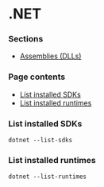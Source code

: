 # .NET

### Sections

 - [Assemblies (DLLs)](assemblies.md)

### Page contents

 - [List installed SDKs](#list-installed-sdks)
 - [List installed runtimes](#list-installed-runtimes)

### List installed SDKs
```
dotnet --list-sdks
```

### List installed runtimes
```
dotnet --list-runtimes
```
